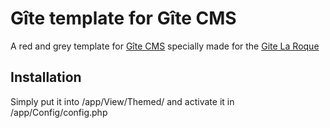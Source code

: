 Gîte template for Gîte CMS
==========================

A red and grey template for [Gîte CMS](https://github.com/tomdoo/gite-cms) specially made for the [Gite La Roque](http://aveyron-gite.fr)

Installation
------------
Simply put it into /app/View/Themed/ and activate it in /app/Config/config.php
